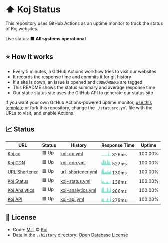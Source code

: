 # ⬆️ Koj Status

This repository uses GitHub Actions as an uptime monitor to track the status of Koj websites.

Live status: <!--live status--> **🟩 All systems operational**

## ⭐ How it works

- Every 5 minutes, a GitHub Actions workflow tries to visit our websites
- It records the response time and commits it for git history
- If a site is down, an issue is opened and `CODEOWNERS` are tagged
- This README shows the status summary and average response time
- Our static status site uses the GitHub API to generate our status site

If you want your own GitHub Actions-powered uptime monitor, [use this template](https://docs.github.com/en/github/creating-cloning-and-archiving-repositories/creating-a-repository-from-a-template) or fork this repository, change the `./statusrc.yml` file with the URLs to visit, and enable Actions.

## 📈 Status

<!--start: status pages-->

| URL | Status | History | Response Time | Uptime |
| --- | ------ | ------- | ------------- | ------ |
| [Koj.co](https://koj.co) | 🟩 Up | [koj-co.yml](https://github.com/koj-co/status/commits/master/history/koj-co.yml) | <img alt="Response time graph" src="./history/koj-co.png" height="20"> 326ms | 100.00%
| [Koj CDN](https://kojcdn.com) | 🟩 Up | [koj-cdn.yml](https://github.com/koj-co/status/commits/master/history/koj-cdn.yml) | <img alt="Response time graph" src="./history/koj-cdn.png" height="20"> 527ms | 100.00%
| [URL Shortener](https://go.koj.co) | 🟩 Up | [url-shortener.yml](https://github.com/koj-co/status/commits/master/history/url-shortener.yml) | <img alt="Response time graph" src="./history/url-shortener.png" height="20"> 130ms | 100.00%
| [Koj Status](https://status.koj.co) | 🟩 Up | [koj-status.yml](https://github.com/koj-co/status/commits/master/history/koj-status.yml) | <img alt="Response time graph" src="./history/koj-status.png" height="20"> 138ms | 100.00%
| [Koj Analytics](https://analytics.koj.co) | 🟩 Up | [koj-analytics.yml](https://github.com/koj-co/status/commits/master/history/koj-analytics.yml) | <img alt="Response time graph" src="./history/koj-analytics.png" height="20"> 286ms | 100.00%
| [Koj API](https://api.koj.co) | 🟩 Up | [koj-api.yml](https://github.com/koj-co/status/commits/master/history/koj-api.yml) | <img alt="Response time graph" src="./history/koj-api.png" height="20"> 279ms | 100.00%

<!--end: status pages-->

## 📄 License

- Code: [MIT](./LICENSE) © [Koj](https://koj.co)
- Data in the `./history` directory: [Open Database License](https://opendatacommons.org/licenses/odbl/1-0/)
